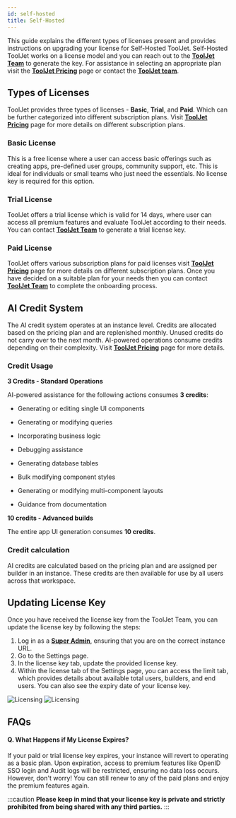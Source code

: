```yaml
---
id: self-hosted
title: Self-Hosted
---
```


This guide explains the different types of licenses present and provides instructions on upgrading your license for Self-Hosted ToolJet. Self-Hosted ToolJet works on a license model and you can reach out to the **[ToolJet Team](mailto:hello@tooljet.com)** to generate the key. For assistance in selecting an appropriate plan visit the **[ToolJet Pricing](https://www.tooljet.ai/pricing)** page or contact the **[ToolJet team](mailto:hello@tooljet.com)**.

<div style={{paddingTop:'24px'}}>

## Types of Licenses

ToolJet provides three types of licenses - **Basic**, **Trial**, and **Paid**. Which can be further categorized into different subscription plans. Visit **[ToolJet Pricing](https://www.tooljet.ai/pricing)** page for more details on different subscription plans.

### Basic License

This is a free license where a user can access basic offerings such as creating apps, pre-defined user groups, community support, etc. This is ideal for individuals or small teams who just need the essentials. No license key is required for this option.

### Trial License

ToolJet offers a trial license which is valid for 14 days, where user can access all premium features and evaluate ToolJet according to their needs. You can contact  **[ToolJet Team](mailto:hello@tooljet.com)** to generate a trial license key.

### Paid License

ToolJet offers various subscription plans for paid licenses visit **[ToolJet Pricing](https://www.tooljet.ai/pricing)** page for more details on different subscription plans. Once you have decided on a suitable plan for your needs then you can contact **[ToolJet Team](mailto:hello@tooljet.com)** to complete the onboarding process.

</div>

## AI Credit System 

The AI credit system operates at an instance level. Credits are allocated based on the pricing plan and are replenished monthly. Unused credits do not carry over to the next month. AI-powered operations consume credits depending on their complexity. Visit **[ToolJet Pricing](https://www.tooljet.ai/pricing)** page for more details.

### Credit Usage

**3 Credits - Standard Operations**

AI-powered assistance for the following actions consumes **3 credits**:

* Generating or editing single UI components

* Generating or modifying queries

* Incorporating business logic

* Debugging assistance

* Generating database tables

* Bulk modifying component styles

* Generating or modifying multi-component layouts

* Guidance from documentation

**10 credits - Advanced builds**

The entire app UI generation consumes **10 credits**.


### Credit calculation
AI credits are calculated based on the pricing plan and are assigned per builder in an instance. These credits are then available for use by all users across that workspace.

<div style={{paddingTop:'24px'}}>

## Updating License Key

Once you have received the license key from the ToolJet Team, you can update the license key by following the steps:

1. Log in as a **[Super Admin](/docs/Enterprise/superadmin)**, ensuring that you are on the correct instance URL.
2. Go to the Settings page.
3. In the license key tab, update the provided license key.
4. Within the license tab of the Settings page, you can access the limit tab, which provides details about available total users, builders, and end users. You can also see the expiry date of your license key.

<img className="screenshot-full" src="/img/licensing/licensingpage2-v2.png" alt="Licensing" />

<img className="screenshot-full" src="/img/licensing/licensingpage3-v2.png" alt="Licensing" />

</div>

<div style={{paddingTop:'24px'}}>

## FAQs

#### Q. What Happens if My License Expires?

If your paid or trial license key expires, your instance will revert to operating as a basic plan. Upon expiration, access to premium features like OpenID SSO login and Audit logs will be restricted, ensuring no data loss occurs. However, don't worry! You can still renew to any of the paid plans and enjoy the premium features again.

</div>

:::caution
**Please keep in mind that your license key is private and strictly prohibited from being shared with any third parties.**
:::
